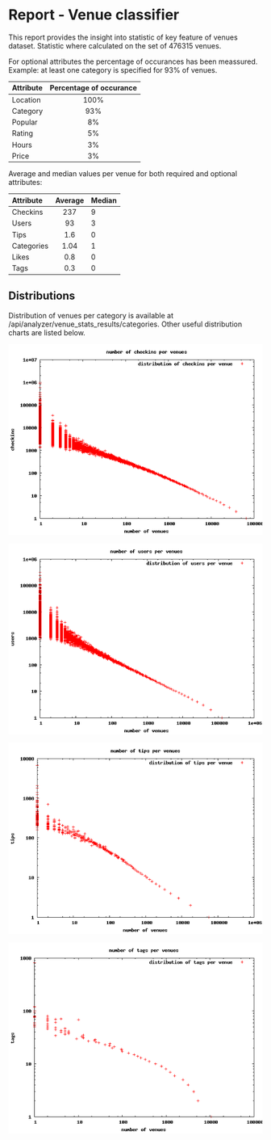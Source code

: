 Report - Venue classifier
=========

This report provides the insight into statistic of key feature of venues dataset.
Statistic where calculated on the set of 476315 venues. 

For optional attributes the percentage of occurances has been meassured. Example: at least one category is specified for 93% of venues.

Attribute     | Percentage of occurance 
:------------ | :------------:
Location      | 100%
Category      | 93%
Popular       | 8%
Rating        | 5%
Hours         | 3%
Price         | 3%

Average and median values per venue for both required and optional attributes:

Attribute     | Average        | Median 
:------------ | :------------: | :--------
Checkins      | 237            | 9
Users         | 93             | 3 
Tips          | 1.6            | 0
Categories    | 1.04           | 1
Likes         | 0.8            | 0
Tags          | 0.3            | 0


Distributions
----

Distribution of venues per category is available at /api/analyzer/venue_stats_results/categories. Other useful distribution charts are listed below.

![](../api/analyzer/venue_stats_results/checkins.png?raw=true)

![](../api/analyzer/venue_stats_results/users.png?raw=true)

![](../api/analyzer/venue_stats_results/tips.png?raw=true)

![](../api/analyzer/venue_stats_results/tags.png?raw=true)